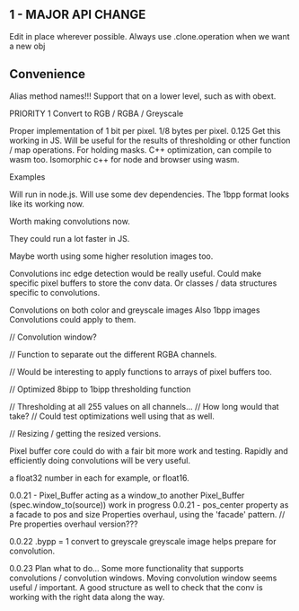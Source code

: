 1 - MAJOR API CHANGE
--------------------

Edit in place wherever possible.
Always use .clone.operation when we want a new obj

Convenience
-----------

Alias method names!!!
Support that on a lower level, such as with obext.

PRIORITY 1 Convert to RGB / RGBA / Greyscale

Proper implementation of 1 bit per pixel. 1/8 bytes per pixel. 0.125
  Get this working in JS. Will be useful for the results of thresholding or other function / map operations. For holding masks.
  C++ optimization, can compile to wasm too. Isomorphic c++ for node and browser using wasm.




Examples

Will run in node.js. Will use some dev dependencies.
The 1bpp format looks like its working now.


Worth making convolutions now.

They could run a lot faster in JS.

Maybe worth using some higher resolution images too.

Convolutions inc edge detection would be really useful.
Could make specific pixel buffers to store the conv data.
  Or classes / data structures specific to convolutions.

Convolutions on both color and greyscale images
Also 1bpp images
Convolutions could apply to them.

// Convolution window?

// Function to separate out the different RGBA channels.

// Would be interesting to apply functions to arrays of pixel buffers too.

// Optimized 8bipp to 1bipp thresholding function

// Thresholding at all 255 values on all channels...
//  How long would that take?
//   Could test optimizations well using that as well.

// Resizing / getting the resized versions.

Pixel buffer core could do with a fair bit more work and testing.
Rapidly and efficiently doing convolutions will be very useful.


 a float32 number in each for example, or float16.




0.0.21 - Pixel_Buffer acting as a window_to another Pixel_Buffer (spec.window_to(source))
  work in progress
  0.0.21 - pos_center property as a facade to pos and size
   Properties overhaul, using the 'facade' pattern.
    // Pre properties overhaul version???

0.0.22
  .bypp = 1 convert to greyscale
   greyscale image helps prepare for convolution.

0.0.23
  Plan what to do...
  Some more functionality that supports convolutions / convolution windows.
    Moving convolution window seems useful / important.
      A good structure as well to check that the conv is working with the right data along the way.







